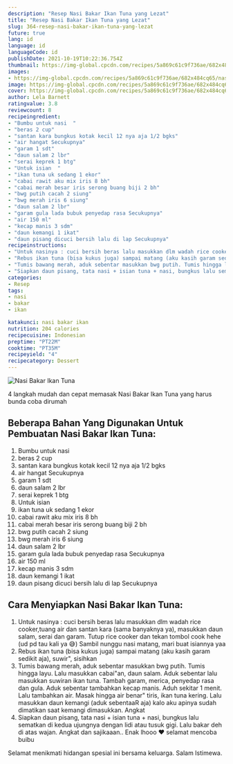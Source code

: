 ```yaml
---
description: "Resep Nasi Bakar Ikan Tuna yang Lezat"
title: "Resep Nasi Bakar Ikan Tuna yang Lezat"
slug: 364-resep-nasi-bakar-ikan-tuna-yang-lezat
future: true
lang: id
language: id
languageCode: id
publishDate: 2021-10-19T10:22:36.754Z 
thumbnail: https://img-global.cpcdn.com/recipes/5a869c61c9f736ae/682x484cq65/nasi-bakar-ikan-tuna-foto-resep-utama.png
images:
- https://img-global.cpcdn.com/recipes/5a869c61c9f736ae/682x484cq65/nasi-bakar-ikan-tuna-foto-resep-utama.png
image: https://img-global.cpcdn.com/recipes/5a869c61c9f736ae/682x484cq65/nasi-bakar-ikan-tuna-foto-resep-utama.png
cover: https://img-global.cpcdn.com/recipes/5a869c61c9f736ae/682x484cq65/nasi-bakar-ikan-tuna-foto-resep-utama.png
author: Lela Barnett
ratingvalue: 3.8
reviewcount: 8
recipeingredient:
- "Bumbu untuk nasi  "
- "beras 2 cup"
- "santan kara bungkus kotak kecil 12 nya aja 1/2 bgks"
- "air hangat Secukupnya"
- "garam 1 sdt"
- "daun salam 2 lbr"
- "serai keprek 1 btg"
- "Untuk isian  "
- "ikan tuna uk sedang 1 ekor"
- "cabai rawit aku mix iris 8 bh"
- "cabai merah besar iris serong buang biji 2 bh"
- "bwg putih cacah 2 siung"
- "bwg merah iris 6 siung"
- "daun salam 2 lbr"
- "garam gula lada bubuk penyedap rasa Secukupnya"
- "air 150 ml"
- "kecap manis 3 sdm"
- "daun kemangi 1 ikat"
- "daun pisang dicuci bersih lalu di lap Secukupnya"
recipeinstructions:
- "Untuk nasinya : cuci bersih beras lalu masukkan dlm wadah rice cooker,tuang air dan santan kara (sama banyaknya ya), masukkan daun salam, serai dan garam. Tutup rice cooker dan tekan tombol cook hehe (ud pd tau kali ya 😅) Sambil nunggu nasi matang, mari buat isiannya yaa"
- "Rebus ikan tuna (bisa kukus juga) sampai matang (aku kasih garam sedikit aja), suwir&#34;, sisihkan"
- "Tumis bawang merah, aduk sebentar masukkan bwg putih. Tumis hingga layu. Lalu masukkan cabai&#34;an, daun salam. Aduk sebentar lalu masukkan suwiran ikan tuna. Tambah garam, merica, penyedap rasa dan gula. Aduk sebentar tambahkan kecap manis. Aduh sekitar 1 menit. Lalu tambahkan air. Masak hingga air benar&#34; tiris, ikan tuna kering. Lalu masukkan daun kemangi (aduk sebentaaR aja) kalo aku apinya sudah dimatikan saat kemangi dimasukkan. Angkat"
- "Siapkan daun pisang, tata nasi + isian tuna + nasi, bungkus lalu sematkan di kedua ujungnya dengan lidi atau tusuk gigi. Lalu bakar deh di atas wajan. Angkat dan sajikaaan.. Enak lhooo ❤️ selamat mencoba buibu"
categories:
- Resep
tags:
- nasi
- bakar
- ikan

katakunci: nasi bakar ikan 
nutrition: 204 calories
recipecuisine: Indonesian
preptime: "PT22M"
cooktime: "PT35M"
recipeyield: "4"
recipecategory: Dessert
---
```



![Nasi Bakar Ikan Tuna](https://img-global.cpcdn.com/recipes/5a869c61c9f736ae/682x484cq65/nasi-bakar-ikan-tuna-foto-resep-utama.png)

4 langkah mudah dan cepat memasak  Nasi Bakar Ikan Tuna yang harus bunda coba dirumah

<!--inarticleads1-->

## Beberapa Bahan Yang Digunakan Untuk Pembuatan Nasi Bakar Ikan Tuna:

1. Bumbu untuk nasi  
1. beras 2 cup
1. santan kara bungkus kotak kecil 12 nya aja 1/2 bgks
1. air hangat Secukupnya
1. garam 1 sdt
1. daun salam 2 lbr
1. serai keprek 1 btg
1. Untuk isian  
1. ikan tuna uk sedang 1 ekor
1. cabai rawit aku mix iris 8 bh
1. cabai merah besar iris serong buang biji 2 bh
1. bwg putih cacah 2 siung
1. bwg merah iris 6 siung
1. daun salam 2 lbr
1. garam gula lada bubuk penyedap rasa Secukupnya
1. air 150 ml
1. kecap manis 3 sdm
1. daun kemangi 1 ikat
1. daun pisang dicuci bersih lalu di lap Secukupnya



<!--inarticleads2-->

## Cara Menyiapkan Nasi Bakar Ikan Tuna:

1. Untuk nasinya : cuci bersih beras lalu masukkan dlm wadah rice cooker,tuang air dan santan kara (sama banyaknya ya), masukkan daun salam, serai dan garam. Tutup rice cooker dan tekan tombol cook hehe (ud pd tau kali ya 😅) Sambil nunggu nasi matang, mari buat isiannya yaa
1. Rebus ikan tuna (bisa kukus juga) sampai matang (aku kasih garam sedikit aja), suwir&#34;, sisihkan
1. Tumis bawang merah, aduk sebentar masukkan bwg putih. Tumis hingga layu. Lalu masukkan cabai&#34;an, daun salam. Aduk sebentar lalu masukkan suwiran ikan tuna. Tambah garam, merica, penyedap rasa dan gula. Aduk sebentar tambahkan kecap manis. Aduh sekitar 1 menit. Lalu tambahkan air. Masak hingga air benar&#34; tiris, ikan tuna kering. Lalu masukkan daun kemangi (aduk sebentaaR aja) kalo aku apinya sudah dimatikan saat kemangi dimasukkan. Angkat
1. Siapkan daun pisang, tata nasi + isian tuna + nasi, bungkus lalu sematkan di kedua ujungnya dengan lidi atau tusuk gigi. Lalu bakar deh di atas wajan. Angkat dan sajikaaan.. Enak lhooo ❤️ selamat mencoba buibu




Selamat menikmati hidangan spesial ini bersama keluarga. Salam Istimewa.

